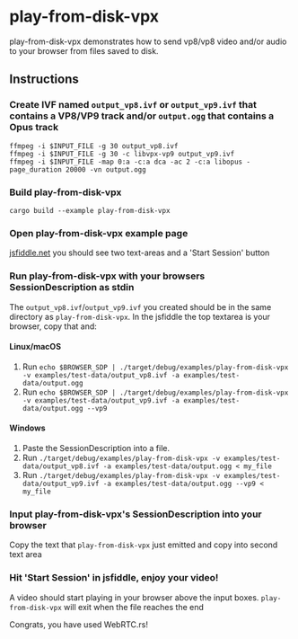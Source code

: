 # play-from-disk-vpx
play-from-disk-vpx demonstrates how to send vp8/vp8 video and/or audio to your browser from files saved to disk.

## Instructions
### Create IVF named `output_vp8.ivf` or `output_vp9.ivf` that contains a VP8/VP9 track and/or `output.ogg` that contains a Opus track
```
ffmpeg -i $INPUT_FILE -g 30 output_vp8.ivf
ffmpeg -i $INPUT_FILE -g 30 -c libvpx-vp9 output_vp9.ivf
ffmpeg -i $INPUT_FILE -map 0:a -c:a dca -ac 2 -c:a libopus -page_duration 20000 -vn output.ogg
```

### Build play-from-disk-vpx
```
cargo build --example play-from-disk-vpx
```

### Open play-from-disk-vpx example page
[jsfiddle.net](https://jsfiddle.net/9s10amwL/) you should see two text-areas and a 'Start Session' button

### Run play-from-disk-vpx with your browsers SessionDescription as stdin
The `output_vp8.ivf`/`output_vp9.ivf` you created should be in the same directory as `play-from-disk-vpx`. In the jsfiddle the top textarea is your browser, copy that and:

#### Linux/macOS
1. Run `echo $BROWSER_SDP | ./target/debug/examples/play-from-disk-vpx -v examples/test-data/output_vp8.ivf -a examples/test-data/output.ogg`
2. Run `echo $BROWSER_SDP | ./target/debug/examples/play-from-disk-vpx -v examples/test-data/output_vp9.ivf -a examples/test-data/output.ogg --vp9`

#### Windows
1. Paste the SessionDescription into a file.
2. Run `./target/debug/examples/play-from-disk-vpx -v examples/test-data/output_vp8.ivf -a examples/test-data/output.ogg < my_file`
3. Run `./target/debug/examples/play-from-disk-vpx -v examples/test-data/output_vp9.ivf -a examples/test-data/output.ogg --vp9 < my_file`

### Input play-from-disk-vpx's SessionDescription into your browser
Copy the text that `play-from-disk-vpx` just emitted and copy into second text area

### Hit 'Start Session' in jsfiddle, enjoy your video!
A video should start playing in your browser above the input boxes. `play-from-disk-vpx` will exit when the file reaches the end

Congrats, you have used WebRTC.rs!

